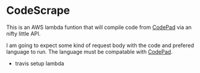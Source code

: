 # CodeScrape

This is an AWS lambda funtion that will compile code from [CodePad](http://codepad.org) via an nifty little API.

I am going to expect some kind of request body with the code and prefered language to run. The language must be compatable with [CodePad](http://codepad.org).

- travis setup lambda